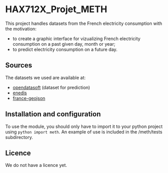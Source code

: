 # HAX712X_Projet_METH

This project handles datasets from the French electricity consumption with the motivation:
- to create a graphic interface for vizualizing French electricity consumption on a past given day, month or year;
- to predict electricity consumption on a future day.

## Sources

The datasets we used are available at:
- [opendatasoft](https://odre.opendatasoft.com/explore/dataset/eco2mix-national-tr/information/?disjunctive.nature&sort=-date_heure) (dataset for prediction)
- [enedis](https://data.enedis.fr/explore/dataset/consommation-annuelle-residentielle-par-adresse/information/)
- [france-geojson](https://github.com/gregoiredavid/france-geojson/blob/master/README.md)

## Installation and configuration

To use the module, you should only have to import it to your python project using ```python import meth```. An example of use is included in the /meth/tests subdirectory.

## Licence

We do not have a licence yet.

